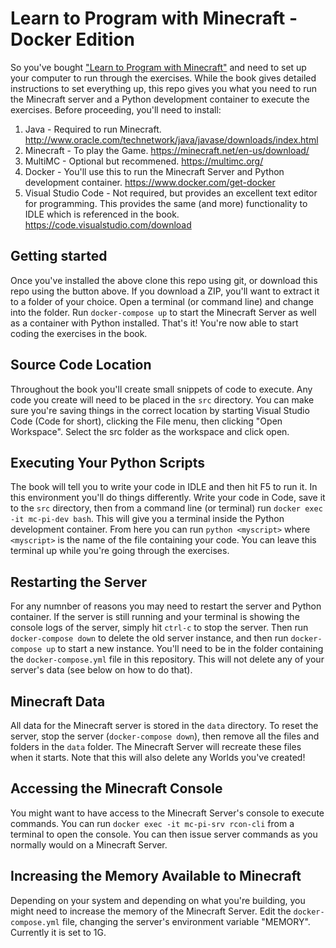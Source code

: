 # Learn to Program with Minecraft - Docker Edition

So you've bought ["Learn to Program with Minecraft"](https://nostarch.com/programwithminecraft) and need to set up your computer to run through the exercises. While the book gives detailed instructions to set everything up, this repo gives you what you need to run the Minecraft server and a Python development container to execute the exercises. Before proceeding, you'll need to install:

1. Java - Required to run Minecraft. http://www.oracle.com/technetwork/java/javase/downloads/index.html
2. Minecraft - To play the Game. https://minecraft.net/en-us/download/
3. MultiMC - Optional but recommened. https://multimc.org/
4. Docker - You'll use this to run the Minecraft Server and Python development container. https://www.docker.com/get-docker
5. Visual Studio Code - Not required, but provides an excellent text editor for programming. This provides the same (and more) functionality to IDLE which is referenced in the book. https://code.visualstudio.com/download

## Getting started

Once you've installed the above clone this repo using git, or download this repo using the button above. If you download a ZIP, you'll want to extract it to a folder of your choice. Open a terminal (or command line) and change into the folder. Run `docker-compose up` to start the Minecraft Server as well as a container with Python installed. That's it! You're now able to start coding the exercises in the book. 

## Source Code Location

Throughout the book you'll create small snippets of code to execute. Any code you create will need to be placed in the `src` directory. You can make sure you're saving things in the correct location by starting Visual Studio Code (Code for short), clicking the File menu, then clicking "Open Workspace". Select the src folder as the workspace and click open.

## Executing Your Python Scripts

The book will tell you to write your code in IDLE and then hit F5 to run it. In this environment you'll do things differently. Write your code in Code, save it to the `src` directory, then from a command line (or terminal) run `docker exec -it mc-pi-dev bash`. This will give you a terminal inside the Python development container. From here you can run `python <myscript>` where `<myscript>` is the name of the file containing your code. You can leave this terminal up while you're going through the exercises.

## Restarting the Server

For any numnber of reasons you may need to restart the server and Python container. If the server is still running and your terminal is showing the console logs of the server, simply hit `ctrl-c` to stop the server. Then run `docker-compose down` to delete the old server instance, and then run `docker-compose up` to start a new instance. You'll need to be in the folder containing the `docker-compose.yml` file in this repository. This will not delete any of your server's data (see below on how to do that).

## Minecraft Data

All data for the Minecraft server is stored in the `data` directory. To reset the server, stop the server (`docker-compose down`), then remove all the files and folders in the `data` folder. The Minecraft Server will recreate these files when it starts. Note that this will also delete any Worlds you've created!

## Accessing the Minecraft Console

You might want to have access to the Minecraft Server's console to execute commands. You can run `docker exec -it mc-pi-srv rcon-cli` from a terminal to open the console. You can then issue server commands as you normally would on a Minecraft Server.

## Increasing the Memory Available to Minecraft

Depending on your system and depending on what you're building, you might need to increase the memory of the Minecraft Server. Edit the `docker-compose.yml` file, changing the server's environment variable "MEMORY". Currently it is set to 1G.
 